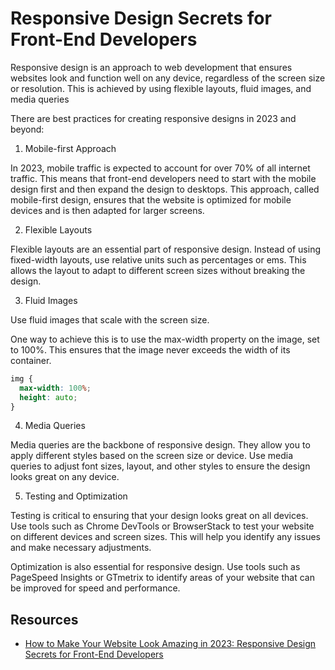 # Responsive Design Secrets for Front-End Developers

Responsive design is an approach to web development that ensures websites look
and function well on any device, regardless of the screen size or resolution.
This is achieved by using flexible layouts, fluid images, and media queries

There are best practices for creating responsive designs in 2023 and beyond:

1. Mobile-first Approach

In 2023, mobile traffic is expected to account for over 70% of all internet
traffic. This means that front-end developers need to start with the mobile
design first and then expand the design to desktops. This approach, called
mobile-first design, ensures that the website is optimized for mobile devices
and is then adapted for larger screens.

2. Flexible Layouts

Flexible layouts are an essential part of responsive design. Instead of using
fixed-width layouts, use relative units such as percentages or ems. This allows
the layout to adapt to different screen sizes without breaking the design.

3. Fluid Images

Use fluid images that scale with the screen size.

One way to achieve this is to use the max-width property on the image, set to
100%. This ensures that the image never exceeds the width of its container.

```css
img {
  max-width: 100%;
  height: auto;
}
```

4. Media Queries

Media queries are the backbone of responsive design. They allow you to apply
different styles based on the screen size or device. Use media queries to
adjust font sizes, layout, and other styles to ensure the design looks great
on any device.

5. Testing and Optimization

Testing is critical to ensuring that your design looks great on all devices.
Use tools such as Chrome DevTools or BrowserStack to test your website on
different devices and screen sizes. This will help you identify any issues and
make necessary adjustments.

Optimization is also essential for responsive design. Use tools such as
PageSpeed Insights or GTmetrix to identify areas of your website that can be
improved for speed and performance.

## Resources

- [How to Make Your Website Look Amazing in 2023: Responsive Design Secrets for Front-End Developers](https://medium.com/@london.lingo.01/best-practices-for-creating-responsive-designs-in-2023-tips-and-tricks-for-front-end-developers-8de192b48346)